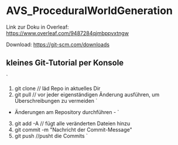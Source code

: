 # AVS_ProceduralWorldGeneration
Link zur Doku in Overleaf: https://www.overleaf.com/9487284qjmbppvxtngw

Download: https://git-scm.com/downloads

## kleines Git-Tutorial per Konsole

`
1. git clone // läd Repo in aktuelles Dir
2. git pull // vor jeder eigenständigen Änderung ausführen, um Überschreibungen zu vermeiden
`
- Änderungen am Repository durchführen -
`
3. git add -A  // fügt alle veränderten Dateien hinzu
4. git commit -m "Nachricht der Commit-Message"
5. git push //pusht die Commits
`
